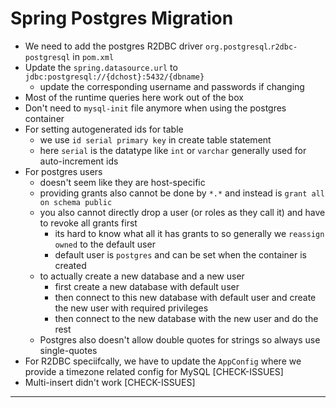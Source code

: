 # Spring Postgres Migration

- We need to add the postgres R2DBC driver `org.postgresql`.`r2dbc-postgresql` in `pom.xml`
- Update the `spring.datasource.url` to `jdbc:postgresql://{dchost}:5432/{dbname}`
  - update the corresponding username and passwords if changing
- Most of the runtime queries here work out of the box
- Don't need to `mysql-init` file anymore when using the postgres container
- For setting autogenerated ids for table
  - we use `id serial primary key` in create table statement
  - here `serial` is the datatype like `int` or `varchar` generally used for auto-increment ids
- For postgres users
  - doesn't seem like they are host-specific
  - providing grants also cannot be done by `*.*` and instead is `grant all on schema public`
  - you also cannot directly drop a user (or roles as they call it) and have to revoke all grants first
    - its hard to know what all it has grants to so generally we `reassign owned` to the default user
    - default user is `postgres` and can be set when the container is created
  - to actually create a new database and a new user
    - first create a new database with default user
    - then connect to this new database with default user and create the new user with required privileges
    - then connect to the new database with the new user and do the rest
  - Postgres also doesn't allow double quotes for strings so always use single-quotes
- For R2DBC speciifcally, we have to update the `AppConfig` where we provide a timezone related config for MySQL [CHECK-ISSUES]
- Multi-insert didn't work [CHECK-ISSUES]

---
